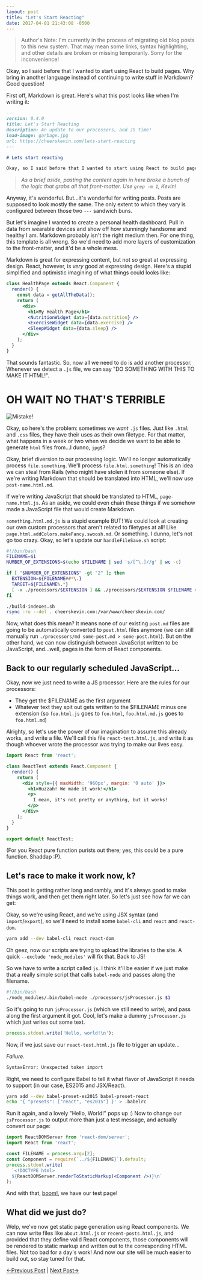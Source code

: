 ```yaml
---
layout: post
title: "Let's Start Reacting"
date: 2017-04-01 21:43:08 -0500
---
```


> Author's Note: I'm currently in the process of migrating old blog posts to this new system. That may mean some links, syntax highlighting, and other details are broken or missing temporarily. Sorry for the inconvenience!

Okay, so I said before that I wanted to start using React to build pages. Why bring in another language instead of continuing to write stuff in Markdown? Good question!

First off, Markdown is great. Here's what this post looks like when I'm writing it:

```md
---
version: 0.4.0
title: Let's Start Reacting
description: An update to our processors, and JS time!
lead-image: garbage.jpg
url: https://cheerskevin.com/lets-start-reacting
---

# Lets start reacting

Okay, so I said before that I wanted to start using React to build pages. Why bring in another language instead of continuing to write stuff in Markdown? Good question!
```

> *As a brief aside, pasting the content again in here broke a bunch of the logic that grabs all that front-matter. Use `grep -m 1`, Kevin!*

Anyway, it's wonderful. But...it's wonderful for writing posts. Posts are supposed to look mostly the same. The only extent to which they vary is configured between those two `---` sandwich buns.

But let's imagine I wanted to create a personal health dashboard. Pull in data from wearable devices and show off how stunningly handsome and healthy I am. Markdown probably isn't the right medium then. For one thing, this template is all wrong. So we'd need to add more layers of customization to the front-matter, and it'd be a whole mess.

Markdown is great for expressing content, but not so great at expressing design. React, however, is *very* good at expressing design. Here's a stupid simplified and optimistic imagining of what things could looks like:

```jsx
class HealthPage extends React.Component {
  render() {
    const data = getAllTheData();
    return (
      <div>
        <h1>My Health Page</h1>
        <NutritionWidget data={data.nutrition} />
        <ExerciseWidget data={data.exercise} />
        <SleepWidget data={data.sleep} />
      </div>
    );
  }
}
```

That sounds fantastic. So, now all we need to do is add another processor. Whenever we detect a `.js` file, we can say "DO SOMETHING WITH THIS TO MAKE IT HTML!".

# OH WAIT NO THAT'S TERRIBLE

![Mistake!](/images/mistake.jpg)

Okay, so here's the problem: sometimes we *want* `.js` files. Just like `.html` and `.css` files, they have their uses as their own filetype. For that matter, what happens in a week or two when we decide we want to be able to generate `html` files from...I dunno, `jpg`s?

Okay, brief diversion to our processing logic. We'll no longer automatically process `file.something`. We'll process `file.html.something`! This is an idea we can steal from Rails (who might have stolen it from someone else). If we're writing Markdown that should be translated into HTML, we'll now use `post-name.html.md`.

If we're writing JavaScript that should be translated to HTML, `page-name.html.js`. As an aside, we could even chain these things if we somehow made a JavaScript file that would create Markdown.

`something.html.md.js` is a stupid example BUT! We could look at creating our own custom processors that aren't related to filetypes at all! Like `page.html.addColors.makeFancy.swoosh.md`. Or something. I dunno, let's not go too crazy. Okay, so let's update our `handleFileSave.sh` script:

```bash
#!/bin/bash
FILENAME=$1
NUMBER_OF_EXTENSIONS=$(echo $FILENAME | sed 's/[^\.]//g' | wc -c)

if [ "$NUMBER_OF_EXTENSIONS" -gt "2" ]; then
  EXTENSION=${FILENAME##*\.}
  TARGET=${FILENAME%.*}
  [ -x ./processors/$EXTENSION ] && ./processors/$EXTENSION $FILENAME > $TARGET
fi

./build-indexes.sh
rsync -ru --del . cheerskevin.com:/var/www/cheerskevin.com/
```

Now, what does this mean? It means none of our existing `post.md` files are going to be automatically converted to `post.html` files anymore (we can still manually run `./processors/md some-post.md > some-post.html`). But on the other hand, we can now distinguish between JavaScript written to be JavaScript, and...well, pages in the form of React components.

## Back to our regularly scheduled JavaScript...

Okay, now we just need to write a JS processor. Here are the rules for our processors:

- They get the $FILENAME as the first argument
- Whatever text they spit out gets written to the $FILENAME minus one extension (so `foo.html.js` goes to `foo.html`, `foo.html.md.js` goes to `foo.html.md`)

Alrighty, so let's use the power of our imagination to assume this already works, and write a file. We'll call this file `react-test.html.js`, and write it as though whoever wrote the processor was trying to make our lives easy.

```jsx
import React from 'react';

class ReactTest extends React.Component {
  render() {
    return (
      <div style={{ maxWidth: '960px', margin: '0 auto' }}>
        <h1>Huzzah! We made it work!</h1>
        <p>
          I mean, it's not pretty or anything, but it works!
        </p>
      </div>
    );
  }
}

export default ReactTest;
```

(For you React pure function purists out there; yes, this could be a pure function. Shaddap :P).

## Let's race to make it work now, k?

This post is getting rather long and rambly, and it's always good to make things work, and then get them right later. So let's just see how far we can get:

Okay, so we're using React, and we're using JSX syntax (and `import`/`export`), so we'll need to install some `babel-cli` and `react` and `react-dom`.

```bash
yarn add --dev babel-cli react react-dom
```

Oh geez, now our scripts are trying to upload the libraries to the site. A quick `--exclude 'node_modules'` will fix that. Back to JS!

So we have to write a script called `js`. I think it'll be easier if we just make that a really simple script that calls `babel-node` and passes along the filename.

```bash
#!/bin/bash
./node_modules/.bin/babel-node ./processors/jsProcessor.js $1
```

So it's going to run `jsProcessor.js` (which we still need to write), and pass along the first argument it got. Cool, let's make a dummy `jsProcessor.js` which just writes out some text.

```js
process.stdout.write('Hello, world!\n');
```

Now, if we just save our `react-test.html.js` file to trigger an update...

*Failure*.

```bash
SyntaxError: Unexpected token import
```

Right, we need to configure Babel to tell it what flavor of JavaScript it needs to support (in our case, ES2015 and JSX/React).

```bash
yarn add --dev babel-preset-es2015 babel-preset-react
echo '{ "presets": ["react", "es2015"] }' > .babelrc
```

Run it again, and a lovely "Hello, World!" pops up :) Now to change our `jsProcessor.js` to output more than just a test message, and actually convert our page:

```jsx
import ReactDOMServer from 'react-dom/server';
import React from 'react';

const FILENAME = process.argv[2];
const Component = require(`../${FILENAME}`).default;
process.stdout.write(
  `<!DOCTYPE html>
  ${ReactDOMServer.renderToStaticMarkup(<Component />)}\n`
);
```

And with that, [boom!](/react-test), we have our test page!

## What did we just do?

Welp, we've now get static page generation using React components. We can now write files like `about.html.js` or `recent-posts.html.js`, and provided that they define valid React components, those components will be rendered to static markup and written out to the corresponding HTML files. Not too bad for a day's work! And now our site will be much easier to build out, so stay tuned for that.

[&larr;Previous Post](/i-love-react.html)
|
[Next Post&rarr;](/unburying-the-lede.html)
